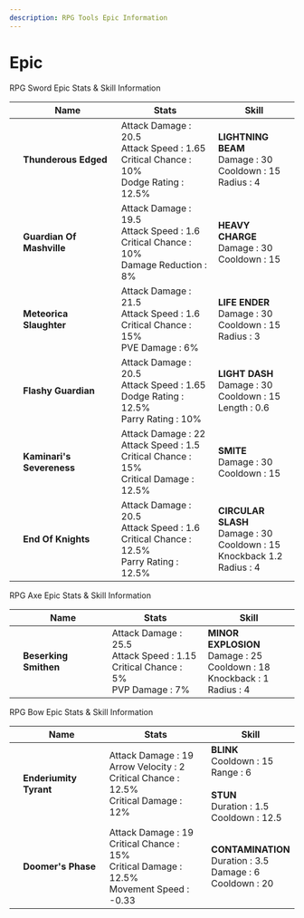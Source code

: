 ```yaml
---
description: RPG Tools Epic Information
---
```


# Epic

RPG Sword Epic Stats & Skill Information

<table><thead><tr><th data-type="files"></th><th>Name</th><th>Stats</th><th>Skill</th></tr></thead><tbody><tr><td></td><td><strong>Thunderous Edged</strong></td><td>Attack Damage : 20.5<br>Attack Speed : 1.65<br>Critical Chance : 10%<br>Dodge Rating : 12.5%</td><td><strong>LIGHTNING BEAM</strong><br><strong></strong>Damage : 30<br>Cooldown : 15<br>Radius : 4</td></tr><tr><td></td><td><strong>Guardian Of Mashville</strong></td><td>Attack Damage : 19.5<br>Attack Speed : 1.6<br>Critical Chance : 10%<br>Damage Reduction : 8%</td><td><strong>HEAVY CHARGE</strong><br><strong></strong>Damage : 30<br>Cooldown : 15</td></tr><tr><td></td><td><strong>Meteorica Slaughter</strong></td><td>Attack Damage : 21.5<br>Attack Speed : 1.6<br>Critical Chance : 15%<br>PVE Damage : 6%</td><td><strong>LIFE ENDER</strong><br><strong></strong>Damage : 30<br>Cooldown : 15<br>Radius : 3</td></tr><tr><td></td><td><strong>Flashy Guardian</strong></td><td>Attack Damage : 20.5<br>Attack Speed : 1.65<br>Dodge Rating : 12.5%<br>Parry Rating : 10%</td><td><strong>LIGHT DASH</strong><br><strong></strong>Damage : 30<br>Cooldown : 15<br>Length : 0.6</td></tr><tr><td></td><td><strong>Kaminari's Severeness</strong></td><td>Attack Damage : 22<br>Attack Speed : 1.5<br>Critical Chance : 15%<br>Critical Damage : 12.5%</td><td><strong>SMITE</strong><br><strong></strong>Damage : 30<br>Cooldown : 15</td></tr><tr><td></td><td><strong>End Of Knights</strong></td><td>Attack Damage : 20.5<br>Attack Speed : 1.6<br>Critical Chance : 12.5%<br>Parry Rating : 12.5%</td><td><strong>CIRCULAR SLASH</strong><br><strong></strong>Damage : 30<br>Cooldown : 15<br>Knockback 1.2<br>Radius : 4</td></tr></tbody></table>

RPG Axe Epic Stats & Skill Information

<table><thead><tr><th data-type="files"></th><th>Name</th><th>Stats</th><th>Skill</th></tr></thead><tbody><tr><td></td><td><strong>Beserking Smithen</strong></td><td>Attack Damage : 25.5<br>Attack Speed : 1.15<br>Critical Chance : 5%<br>PVP Damage : 7%</td><td><strong>MINOR EXPLOSION</strong><br><strong></strong>Damage : 25<br>Cooldown : 18<br>Knockback : 1<br>Radius : 4</td></tr></tbody></table>

RPG Bow Epic Stats & Skill Information

<table><thead><tr><th data-type="files"></th><th>Name</th><th>Stats</th><th>Skill</th></tr></thead><tbody><tr><td></td><td><strong>Enderiumity Tyrant</strong></td><td>Attack Damage : 19<br>Arrow Velocity : 2<br>Critical Chance : 12.5%<br>Critical Damage : 12%</td><td><strong>BLINK</strong><br><strong></strong>Cooldown : 15<br>Range : 6<br><br><strong>STUN</strong><br><strong></strong>Duration : 1.5<br>Cooldown : 12.5</td></tr><tr><td></td><td><strong>Doomer's Phase</strong></td><td>Attack Damage : 19<br>Critical Chance : 15%<br>Critical Damage : 12.5%<br>Movement Speed : -0.33</td><td><strong>CONTAMINATION</strong><br><strong></strong>Duration : 3.5<br>Damage : 6<br>Cooldown : 20</td></tr></tbody></table>
